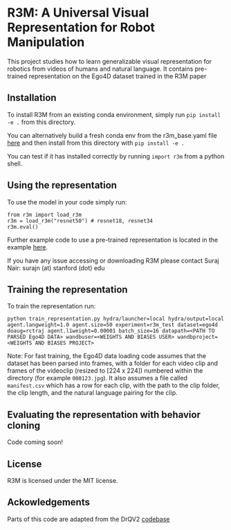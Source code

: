 # R3M: A Universal Visual Representation for Robot Manipulation

This project studies how to learn generalizable visual representation for robotics from videos of humans and natural language. It contains pre-trained representation on the Ego4D dataset trained in the R3M paper

## Installation

To install R3M from an existing conda environment, simply run `pip install -e .` from this directory. 

You can alternatively build a fresh conda env from the r3m_base.yaml file [here](https://github.com/fairinternal/robolang_rep/blob/clean/r3m/r3m_base.yaml) and then install from this directory with `pip install -e .`

You can test if it has installed correctly by running `import r3m` from a python shell.

## Using the representation

To use the model in your code simply run:
```
from r3m import load_r3m
r3m = load_r3m("resnet50") # resnet18, resnet34
r3m.eval()
```

Further example code to use a pre-trained representation is located in the example [here](https://github.com/fairinternal/robolang_rep/blob/clean/r3m/example.py).

If you have any issue accessing or downloading R3M please contact Suraj Nair: surajn (at) stanford (dot) edu

## Training the representation

To train the representation run:

`python train_representation.py hydra/launcher=local hydra/output=local agent.langweight=1.0 agent.size=50 experiment=r3m_test dataset=ego4d doaug=rctraj agent.l1weight=0.00001 batch_size=16 datapath=<PATH TO PARSED Ego4D DATA> wandbuser=<WEIGHTS AND BIASES USER> wandbproject=<WEIGHTS AND BIASES PROJECT>`
 
Note: For fast training, the Ego4D data loading code assumes that the dataset has been parsed into frames, with a folder for each video clip and frames of the videoclip (resized to [224 x 224]) numbered within the directory (for example `000123.jpg`). It also assumes a file called `manifest.csv` which has a row for each clip, with the path to the clip folder, the clip length, and the natural language pairing for the clip. 
 
## Evaluating the representation with behavior cloning

Code coming soon!

## License

R3M is licensed under the MIT license.

## Ackowledgements

Parts of this code are adapted from the DrQV2 [codebase](https://github.com/facebookresearch/drqv2)

